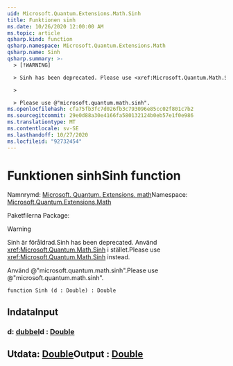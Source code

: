 ```yaml
---
uid: Microsoft.Quantum.Extensions.Math.Sinh
title: Funktionen sinh
ms.date: 10/26/2020 12:00:00 AM
ms.topic: article
qsharp.kind: function
qsharp.namespace: Microsoft.Quantum.Extensions.Math
qsharp.name: Sinh
qsharp.summary: >-
  > [!WARNING]

  > Sinh has been deprecated. Please use <xref:Microsoft.Quantum.Math.Sinh> instead.

  >

  > Please use @"microsoft.quantum.math.sinh".
ms.openlocfilehash: cfa75fb3fc7d026fb3c793096e85cc02f801c7b2
ms.sourcegitcommit: 29e0d88a30e4166fa580132124b0eb57e1f0e986
ms.translationtype: MT
ms.contentlocale: sv-SE
ms.lasthandoff: 10/27/2020
ms.locfileid: "92732454"
---
```

# <a name="sinh-function"></a><span data-ttu-id="1e032-102">Funktionen sinh</span><span class="sxs-lookup"><span data-stu-id="1e032-102">Sinh function</span></span>

<span data-ttu-id="1e032-103">Namnrymd: [Microsoft. Quantum. Extensions. math](xref:Microsoft.Quantum.Extensions.Math)</span><span class="sxs-lookup"><span data-stu-id="1e032-103">Namespace: [Microsoft.Quantum.Extensions.Math](xref:Microsoft.Quantum.Extensions.Math)</span></span>

<span data-ttu-id="1e032-104">Paketfilerna [](https://nuget.org/packages/)</span><span class="sxs-lookup"><span data-stu-id="1e032-104">Package: [](https://nuget.org/packages/)</span></span>


> [!WARNING]
> <span data-ttu-id="1e032-105">Sinh är föråldrad.</span><span class="sxs-lookup"><span data-stu-id="1e032-105">Sinh has been deprecated.</span></span> <span data-ttu-id="1e032-106">Använd <xref:Microsoft.Quantum.Math.Sinh> i stället.</span><span class="sxs-lookup"><span data-stu-id="1e032-106">Please use <xref:Microsoft.Quantum.Math.Sinh> instead.</span></span>
>
> <span data-ttu-id="1e032-107">Använd @"microsoft.quantum.math.sinh".</span><span class="sxs-lookup"><span data-stu-id="1e032-107">Please use @"microsoft.quantum.math.sinh".</span></span>



```qsharp
function Sinh (d : Double) : Double
```


## <a name="input"></a><span data-ttu-id="1e032-108">Indata</span><span class="sxs-lookup"><span data-stu-id="1e032-108">Input</span></span>

### <a name="d--double"></a><span data-ttu-id="1e032-109">d: [dubbel](xref:microsoft.quantum.lang-ref.double)</span><span class="sxs-lookup"><span data-stu-id="1e032-109">d : [Double](xref:microsoft.quantum.lang-ref.double)</span></span>





## <a name="output--double"></a><span data-ttu-id="1e032-110">Utdata: [Double](xref:microsoft.quantum.lang-ref.double)</span><span class="sxs-lookup"><span data-stu-id="1e032-110">Output : [Double](xref:microsoft.quantum.lang-ref.double)</span></span>

